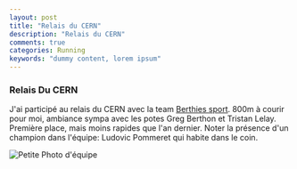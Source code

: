 ```yaml
---
layout: post
title: "Relais du CERN"
description: "Relais du CERN"
comments: true
categories: Running
keywords: "dummy content, lorem ipsum"
---
```


### Relais Du CERN

J'ai participé au relais du CERN avec la team [Berthies sport](http://berthie-sport.com/). 
800m à courir pour moi, ambiance sympa avec les potes Greg Berthon et Tristan Lelay. Première 
place, mais moins rapides que l'an dernier. Noter la présence d'un champion dans l'équipe: 
Ludovic Pommeret qui habite dans le coin.

![Petite Photo d'équipe]({{site.url}}/img/RelaisCern.jpg)